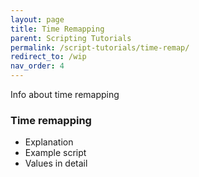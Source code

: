 ```yaml
---
layout: page
title: Time Remapping
parent: Scripting Tutorials
permalink: /script-tutorials/time-remap/
redirect_to: /wip
nav_order: 4
---
```


Info about time remapping

### Time remapping
- Explanation
- Example script
- Values in detail
